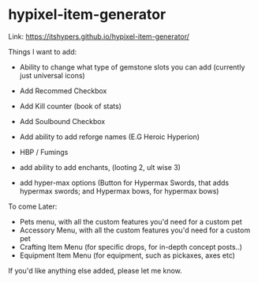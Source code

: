 # hypixel-item-generator

Link:
https://itshypers.github.io/hypixel-item-generator/

Things I want to add:

- Ability to change what type of gemstone slots you can add (currently just universal icons)

- Add Recommed Checkbox
- Add Kill counter (book of stats)
- Add Soulbound Checkbox
- Add ability to add reforge names (E.G Heroic Hyperion)
- HBP / Fumings
- add ability to add enchants, (looting 2, ult wise 3)
- add hyper-max options (Button for Hypermax Swords, that adds hypermax swords; and Hypermax bows, for hypermax bows)

To come Later:

- Pets menu, with all the custom features you'd need for a custom pet
- Accessory Menu, with all the custom features you'd need for a custom pet
- Crafting Item Menu (for specific drops, for in-depth concept posts..)
- Equipment Item Menu (for equipment, such as pickaxes, axes etc)

If you'd like anything else added, please let me know.
